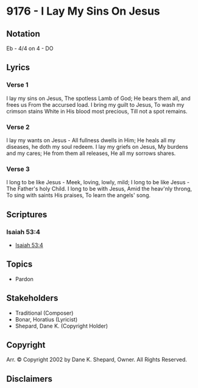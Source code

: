 # 9176 - I Lay My Sins On Jesus

## Notation

Eb - 4/4 on 4 - DO

## Lyrics

### Verse 1

I lay my sins on Jesus, The spotless Lamb of God; He bears them all, and frees us From the accursed load. I bring my guilt to Jesus, To wash  my crimson stains White in His blood most precious, Till not a spot remains.

### Verse 2

I lay my wants on Jesus - All fullness dwells in Him; He heals all my diseases, he doth  my soul redeem. I lay my griefs on Jesus, My burdens and my cares; He from them all releases, He all my sorrows shares.

### Verse 3

I long to be like Jesus - Meek, loving, lowly, mild; I long to be like Jesus - The Father's holy Child. I long to be with Jesus, Amid the heav'nly throng, To sing with saints His praises, To learn the angels' song.


## Scriptures

### Isaiah 53:4

- [Isaiah 53:4](https://www.biblegateway.com/passage/?search=Isaiah%2053%3A4)


## Topics

- Pardon

## Stakeholders

- Traditional (Composer)
- Bonar, Horatius (Lyricist)
- Shepard, Dane K. (Copyright Holder)

## Copyright

Arr. © Copyright 2002 by Dane K. Shepard, Owner. All Rights Reserved.


## Disclaimers


